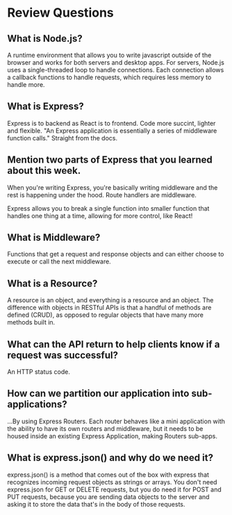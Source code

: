 # Review Questions

## What is Node.js?
A runtime environment that allows you to write javascript outside of the browser and works for both servers and desktop apps. For servers, Node.js uses a single-threaded loop to handle connections. Each connection allows a callback functions to handle requests, which requires less memory to handle more.
## What is Express?
Express is to backend as React is to frontend. Code more succint, lighter and flexible. "An Express application is essentially a series of middleware function calls." Straight from the docs.  
## Mention two parts of Express that you learned about this week.
When you're writing Express, you're basically writing middleware and the rest is happening under the hood. Route handlers are middleware.

Express allows you to break a single function into smaller function that handles one thing at a time, allowing for more control, like React!
## What is Middleware?
Functions that get a request and response objects and can either choose to execute or call the next middleware. 
## What is a Resource?
A resource is an object, and everything is a resource and an object. The difference with objects in RESTful APIs is that a handful of methods are defined (CRUD), as opposed to regular objects that have many more methods built in. 
## What can the API return to help clients know if a request was successful? 
An HTTP status code.
## How can we partition our application into sub-applications? 
...By using Express Routers. Each router behaves like a mini application with the ability to have its own routers and middleware, but it needs to be housed inside an existing Express Application, making Routers sub-apps.

## What is express.json() and why do we need it?
express.json() is a method that comes out of the box with express that recognizes incoming request objects as strings or arrays.
You don't need express.json for GET or DELETE requests, but you do need it for POST and PUT requests, because you are sending data objects to the server and asking it to store the data that's in the body of those requests.